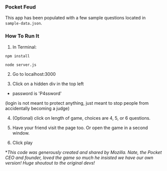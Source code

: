 ### Pocket Feud

This app has been populated with a few sample questions located in `sample-data.json`.

### How To Run It

1. In Terminal:

`npm install`

`node server.js`

2. Go to localhost:3000

3. Click on a hidden div in the top left
  - password is 'P4ssword'

  (login is not meant to protect anything, just meant to stop people from accidentally becoming a judge)

4. (Optional) click on length of game, choices are 4, 5, or 6 questions.

5. Have your friend visit the page too. Or open the game in a second window.

6. Click play


**This code was generously created and shared by Mozilla. Nate, the Pocket CEO and founder, loved the game so much he insisted we have our own version! Huge shoutout to the original devs!*
